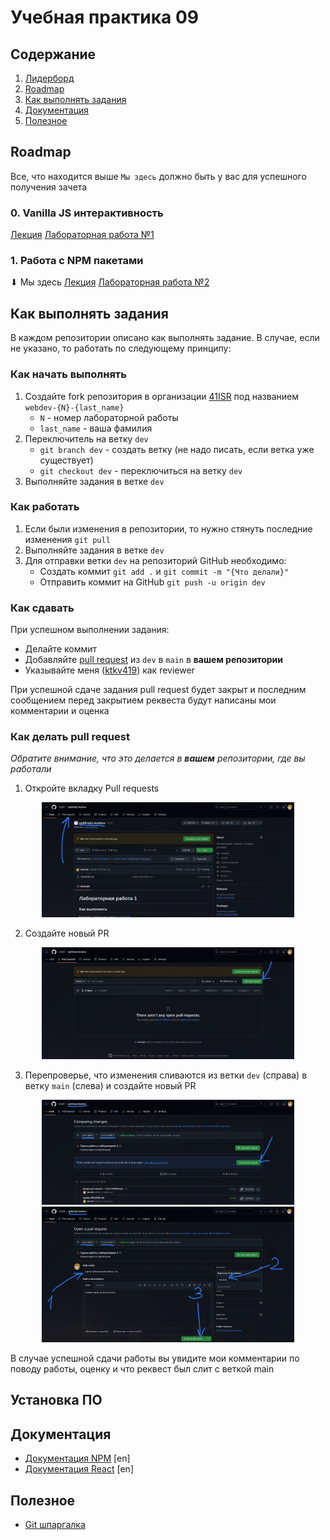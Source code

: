 # Учебная практика 09

## Содержание

1. [Лидерборд](https://docs.google.com/spreadsheets/d/1KoJqEZ3I6PKSsAWVQLpNjRVCg3evXOI6E7fuSGsbhVY/edit?usp=sharing)
1. [Roadmap](#roadmap)
1. [Как выполнять задания](#как-выполнять-задания)
1. [Документация](#документация)
1. [Полезное](#полезное)

## Roadmap

Все, что находится выше `Мы здесь` должно быть у вас для успешного получения зачета

### 0. Vanilla JS интерактивность

[Лекция](https://ktkv-presentations.github.io/uidev-12/)
[Лабораторная работа №1](https://github.com/41ISR/webdev-1)

### 1. Работа с NPM пакетами
⬇ Мы здесь
[Лекция](https://ktkv-presentations.github.io/webdev-2/)
[Лабораторная работа №2](https://github.com/41ISR/webdev-2)

## Как выполнять задания

В каждом репозитории описано как выполнять задание. В случае, если не указано, то работать по следующему принципу:

### Как начать выполнять

1. Создайте fork репозитория в организации [41ISR](https://github.com/41ISR) под названием `webdev-{N}-{last_name}`
    - `N` - номер лабораторной работы
    - `last_name` - ваша фамилия
2. Переключитель на ветку `dev`
    - `git branch dev` - создать ветку (не надо писать, если ветка уже существует)
    - `git checkout dev` - переключиться на ветку `dev`
3. Выполняйте задания в ветке `dev`

### Как работать

1. Если были изменения в репозитории, то нужно стянуть последние изменения `git pull`
2. Выполняйте задания в ветке `dev`
3. Для отправки ветки `dev` на репозиторий GitHub необходимо:
    - Создать коммит `git add .` и `git commit -m "{Что делали}"`
    - Отправить коммит на GitHub `git push -u origin dev`

### Как сдавать

При успешном выполнении задания:

- Делайте коммит
- Добавляйте [pull request](#как-делать-pull-request) из `dev` в `main` в **вашем репозитории**
- Указывайте меня ([ktkv419](https://github.com/ktkv419)) как reviewer

При успешной сдаче задания pull request будет закрыт и последним сообщением перед закрытием реквеста будут написаны мои комментарии и оценка

### Как делать pull request

_Обратите внимание, что это делается в **вашем** репозитории, где вы работали_

1. Откройте вкладку Pull requests

<p align="center">
    <img src="./.repo/images/pr-1.png" width="80%" />
</p>

2. Создайте новый PR

<p align="center">
    <img src="./.repo/images/pr-2.png" width="80%" />
</p>

3. Перепроверье, что изменения сливаются из ветки `dev` (справа) в ветку `main` (слева) и создайте новый PR

<p align="center">
    <img src="./.repo/images/pr-3.png" width="80%" />
    <img src="./.repo/images/pr-4.png" width="80%" />
</p>

В случае успешной сдачи работы вы увидите мои комментарии по поводу работы, оценку и что реквест был слит с веткой main

## Установка ПО

## Документация

- [Документация NPM](https://docs.npmjs.com/) [en]
- [Документация React](https://ru.legacy.reactjs.org/) [en]

## Полезное

- [Git шпаргалка](https://github.com/cyberspacedk/Git-commands)
